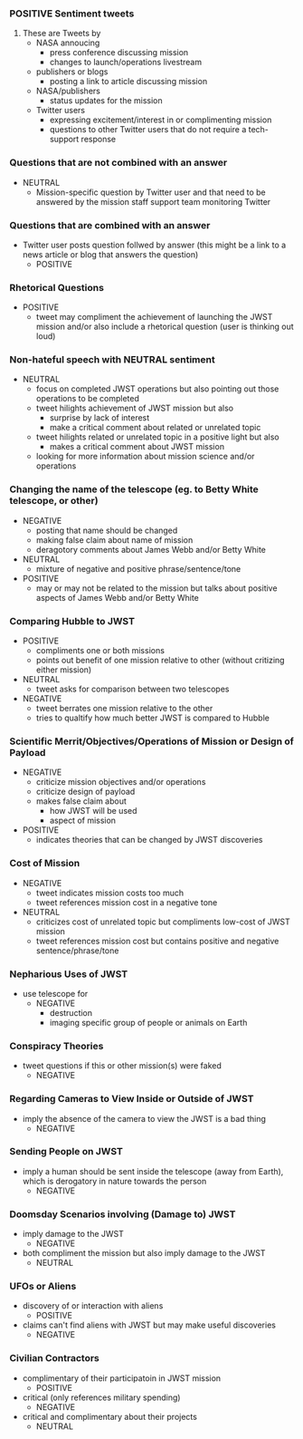 ### POSITIVE Sentiment tweets
1. These are Tweets by
   - NASA annoucing
     - press conference discussing mission
     - changes to launch/operations livestream
   - publishers or blogs
     - posting a link to article discussing mission
   - NASA/publishers
     - status updates for the mission
   - Twitter users
     - expressing excitement/interest in or complimenting mission
     - questions to other Twitter users that do not require a tech-support response

### Questions that are not combined with an answer
- NEUTRAL
  - Mission-specific question by Twitter user and that need to be answered by the mission staff support team monitoring Twitter

### Questions that are combined with an answer
- Twitter user posts question follwed by answer (this might be a link to a news article or blog that answers the question)
  - POSITIVE

### Rhetorical Questions
- POSITIVE
  - tweet may compliment the achievement of launching the JWST mission and/or also include a rhetorical question (user is thinking out loud)

### Non-hateful speech with NEUTRAL sentiment
- NEUTRAL
  - focus on completed JWST operations but also pointing out those operations to be completed
  - tweet hilights achievement of JWST mission but also
    - surprise by lack of interest
    - make a critical comment about related or unrelated topic
  - tweet hilights related or unrelated topic in a positive light but also
    - makes a critical comment about JWST mission
  - looking for more information about mission science and/or operations

### Changing the name of the telescope (eg. to Betty White telescope, or other)
- NEGATIVE
  - posting that name should be changed
  - making false claim about name of mission
  - deragotory comments about James Webb and/or Betty White
- NEUTRAL
  - mixture of negative and positive phrase/sentence/tone
- POSITIVE
  - may or may not be related to the mission but talks about positive aspects of James Webb and/or Betty White

### Comparing Hubble to JWST
- POSITIVE
  - compliments one or both missions
  - points out benefit of one mission relative to other (without critizing either mission)
- NEUTRAL
  - tweet asks for comparison between two telescopes
- NEGATIVE
  - tweet berrates one mission relative to the other
  - tries to qualtify how much better JWST is compared to Hubble

### Scientific Merrit/Objectives/Operations of Mission or Design of Payload
- NEGATIVE
  - criticize mission objectives and/or operations
  - criticize design of payload
  - makes false claim about
    - how JWST will be used
    - aspect of mission
- POSITIVE
  - indicates theories that can be changed by JWST discoveries

### Cost of Mission
- NEGATIVE
  - tweet indicates mission costs too much
  - tweet references mission cost in a negative tone
- NEUTRAL
  - criticizes cost of unrelated topic but compliments low-cost of JWST mission
  - tweet references mission cost but contains positive and negative sentence/phrase/tone

### Nepharious Uses of JWST
- use telescope for
  - NEGATIVE
    - destruction
    - imaging specific group of people or animals on Earth

### Conspiracy Theories
- tweet questions if this or other mission(s) were faked
  - NEGATIVE

### Regarding Cameras to View Inside or Outside of JWST
- imply the absence of the camera to view the JWST is a bad thing
  - NEGATIVE

### Sending People on JWST
- imply a human should be sent inside the telescope (away from Earth), which is derogatory in nature towards the person
  - NEGATIVE

### Doomsday Scenarios involving (Damage to) JWST
- imply damage to the JWST
  - NEGATIVE
- both compliment the mission but also imply damage to the JWST
  - NEUTRAL

### UFOs or Aliens
- discovery of or interaction with aliens
  - POSITIVE
- claims can't find aliens with JWST but may make useful discoveries
  - NEGATIVE

### Civilian Contractors
- complimentary of their participatoin in JWST mission
  - POSITIVE
- critical (only references military spending)
  - NEGATIVE
- critical and complimentary about their projects
  - NEUTRAL
